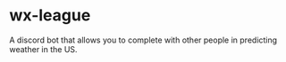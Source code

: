 # wx-league
A discord bot that allows you to complete with other people in predicting weather in the US.
